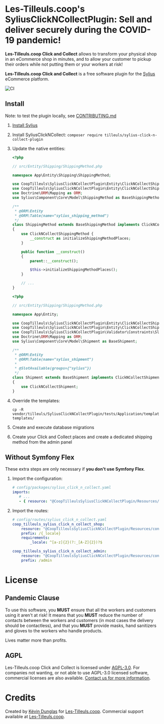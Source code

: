 # Les-Tilleuls.coop's SyliusClickNCollectPlugin: Sell and deliver securely during the COVID-19 pandemic!

**Les-Tilleuls.coop Click and Collect** allows to transform your physical shop in an eCommerce shop in minutes, and to allow your customer to
pickup their orders while not putting them or your workers at risk!

**Les-Tilleuls.coop Click and Collect** is a free software plugin for the [Sylius](https://sylius.com/) eCommerce platform.

![CI](https://github.com/coopTilleuls/CoopTilleulsSyliusClickNCollectPlugin/workflows/CI/badge.svg)

## Install

Note: to test the plugin locally, see [CONTRIBUTING.md](CONTRIBUTING.md)

1. [Install Sylius](https://docs.sylius.com/en/latest/book/installation/installation.html)
2. Install SyliusClickNCollect: `composer require tilleuls/sylius-click-n-collect-plugin`
3. Update the native entities:

    ```php
    <?php
    
    // src/Entity/Shipping/ShippingMethod.php
    
    namespace App\Entity\Shipping\ShippingMethod;
    
    use CoopTilleuls\SyliusClickNCollectPlugin\Entity\ClickNCollectShippingMethod;
    use CoopTilleuls\SyliusClickNCollectPlugin\Entity\ClickNCollectShippingMethodInterface;
    use Doctrine\ORM\Mapping as ORM;
    use Sylius\Component\Core\Model\ShippingMethod as BaseShippingMethod;
    
    /**
     * @ORM\Entity
     * @ORM\Table(name="sylius_shipping_method")
     */
    class ShippingMethod extends BaseShippingMethod implements ClickNCollectShippingMethodInterface
    {
        use ClickNCollectShippingMethod {
            __construct as initializeShippingMethodPlaces;
        }
    
        public function __construct()
        {
            parent::__construct();
    
            $this->initializeShippingMethodPlaces();
        }
    
        // ...
    }
    ```

    ```php
    <?php
    
    // src/Entity/Shipping/ShippingMethod.php
    
    namespace App\Entity;
    
    use CoopTilleuls\SyliusClickNCollectPlugin\Entity\ClickNCollectShipment;
    use CoopTilleuls\SyliusClickNCollectPlugin\Entity\ClickNCollectShipmentInterface;
    use CoopTilleuls\SyliusClickNCollectPlugin\Validator\Constraints\SlotAvailable;
    use Doctrine\ORM\Mapping as ORM;
    use Sylius\Component\Core\Model\Shipment as BaseShipment;
    
    /**
     * @ORM\Entity
     * @ORM\Table(name="sylius_shipment")
     *
     * @SlotAvailable(groups={"sylius"})
     */
    class Shipment extends BaseShipment implements ClickNCollectShipmentInterface
    {
        use ClickNCollectShipment;
    }
    ```

4. Override the templates:

       cp -R vendor/tilleuls/SyliusClickNCollectPlugin/tests/Application/templates/* templates/

5. Create and execute database migrations
6. Create your Click and Collect places and create a dedicated shipping method from the admin panel

## Without Symfony Flex

These extra steps are only necessary if **you don't use Symfony Flex**.

1. Import the configuration:
    
    ```yaml
   # config/packages/sylius_click_n_collect.yaml
   imports:
       # ...
       - { resource: "@CoopTilleulsSyliusClickNCollectPlugin/Resources/config/app/config.yml" }
    ```
2. Import the routes:

    ```yaml
    # config/routes/sylius_click_n_collect.yaml
    coop_tilleuls_sylius_click_n_collect_shop:
        resource: "@CoopTilleulsSyliusClickNCollectPlugin/Resources/config/shop_routing.yml"
        prefix: /{_locale}
        requirements:
            _locale: ^[a-z]{2}(?:_[A-Z]{2})?$
    
    coop_tilleuls_sylius_click_n_collect_admin:
        resource: "@CoopTilleulsSyliusClickNCollectPlugin/Resources/config/admin_routing.yml"
        prefix: /admin
    ```

# License

## Pandemic Clause

To use this software, you **MUST** ensure that all the workers and customers using it aren't at risk!
It means that you **MUST** reduce the number of contacts between the workers and customers (in most cases the delivery should be contactless),
and that you **MUST** provide masks, hand sanitizers and gloves to the workers who handle products.

Lives matter more than profits.

## AGPL

Les-Tilleuls.coop Click and Collect is licensed under [AGPL-3.0](LICENSE).
For companies not wanting, or not able to use AGPL-3.0 licensed software, commercial licenses are also available. [Contact us for more information](mailto:contact@les-tilleuls.coop).

# Credits

Created by [Kévin Dunglas](https://dunglas.fr) for [Les-Tilleuls.coop](https://les-tilleuls.coop).
Commercial support available at [Les-Tilleuls.coop](https://les-tilleuls.coop).
